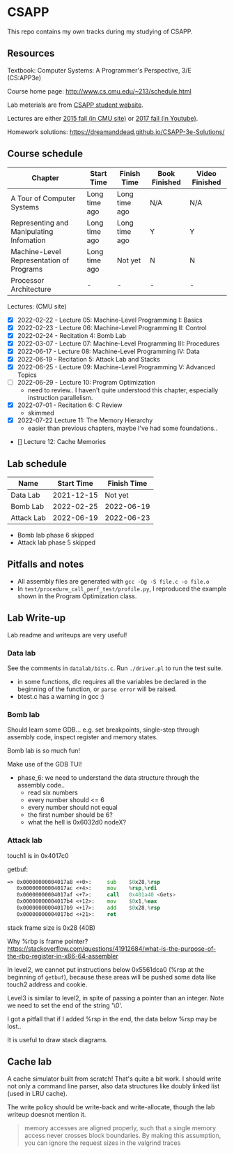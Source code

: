# CSAPP
This repo contains my own tracks during my studying of CSAPP.

## Resources
Textbook: Computer Systems: A Programmer's Perspective, 3/E (CS:APP3e)

Course home page: http://www.cs.cmu.edu/~213/schedule.html

Lab meterials are from [CSAPP student website](http://csapp.cs.cmu.edu/3e/labs.html).

Lectures are either [2015 fall (in CMU site)](https://scs.hosted.panopto.com/Panopto/Pages/Sessions/List.aspx#folderID=%22b96d90ae-9871-4fae-91e2-b1627b43e25e%22&sortColumn=1&sortAscending=true) or [2017 fall (in Youtube)](http://www.cs.cmu.edu/afs/cs/academic/class/15213-f17/www/schedule.html).

Homework solutions: https://dreamanddead.github.io/CSAPP-3e-Solutions/

## Course schedule
| Chapter | Start Time | Finish Time | Book Finished | Video Finished |
| -------- | -------- | -------------- | ----------- | -------------- |
| A Tour of Computer Systems | Long time ago | Long time ago | N/A | N/A |
| Representing and Manipulating Infomation | Long time ago | Long time ago | Y | Y |
| Machine-Level Representation of Programs | Long time ago | Not yet | N | N |
| Processor Architecture | - | - | - | - |

Lectures: (CMU site)
- [x] 2022-02-22 - Lecture 05: Machine-Level Programming I: Basics
- [x] 2022-02-23 - Lecture 06: Machine-Level Programming II: Control
- [x] 2022-02-24 - Recitation 4: Bomb Lab
- [x] 2022-03-07 - Lecture 07: Machine-Level Programming III: Procedures
- [x] 2022-06-17 - Lecture 08: Machine-Level Programming IV: Data
- [x] 2022-06-19 - Recitation 5: Attack Lab and Stacks
- [x] 2022-06-25 - Lecture 09: Machine-Level Programming V: Advanced Topics
- [ ] 2022-06-29 - Lecture 10: Program Optimization
    - need to review.. I haven't quite understood this chapter, especially instruction parallelism.
- [x] 2022-07-01 - Recitation 6: C Review
    - skimmed
- [x] 2022-07-22 Lecture 11: The Memory Hierarchy
    - easier than previous chapters, maybe I've had some foundations..
- [] Lecture 12: Cache Memories

## Lab schedule
| Name | Start Time | Finish Time |
| ---- | ---------- | ----------- |
| Data Lab | 2021-12-15 | Not yet |
| Bomb Lab | 2022-02-25 | 2022-06-19 |
| Attack Lab | 2022-06-19 | 2022-06-23 |

- Bomb lab phase 6 skipped
- Attack lab phase 5 skipped

## Pitfalls and notes
- All assembly files are generated with `gcc -Og -S file.c -o file.o`
- In `test/procedure_call_perf_test/profile.py`, I reproduced the example shown in the Program Optimization class.

## Lab Write-up
Lab readme and writeups are very useful!
### Data lab
See the comments in `datalab/bits.c`.
Run `./driver.pl` to run the test suite.

- in some functions, dlc requires all the variables be declared in the beginning of the function, or `parse error` will be raised.
- btest.c has a warning in gcc :)

### Bomb lab
Should learn some GDB...
e.g. set breakpoints, single-step through assembly code, inspect register and memory states.

Bomb lab is so much fun!

Make use of the GDB TUI!

- phase_6: we need to understand the data structure through the assembly code..
    - read six numbers
    - every number should <= 6
    - every number should not equal
    - the first number should be 6?
    - what the hell is 0x6032d0 nodeX?

### Attack lab
touch1 is in 0x4017c0

getbuf:
```asm
=> 0x00000000004017a8 <+0>:     sub    $0x28,%rsp
   0x00000000004017ac <+4>:     mov    %rsp,%rdi
   0x00000000004017af <+7>:     call   0x401a40 <Gets>
   0x00000000004017b4 <+12>:    mov    $0x1,%eax
   0x00000000004017b9 <+17>:    add    $0x28,%rsp
   0x00000000004017bd <+21>:    ret    
```
stack frame size is 0x28 (40B)

Why %rbp is frame pointer? https://stackoverflow.com/questions/41912684/what-is-the-purpose-of-the-rbp-register-in-x86-64-assembler

In level2, we cannot put instructions below 0x5561dca0 (%rsp at the beginning of `getbuf`),
because these areas will be pushed some data like touch2 address and cookie.

Level3 is similar to level2, in spite of passing a pointer than an integer.
Note we need to set the end of the string '\0'.

I got a pitfall that if I added %rsp in the end, the data below %rsp may be lost..

It is useful to draw stack diagrams.

## Cache lab
A cache simulator built from scratch! That's quite a bit work.
I should write not only a command line parser, also data structures like doubly linked list (used in LRU cache).

The write policy should be write-back and write-allocate, though the lab writeup doesnot mention it.

> memory accesses are aligned properly, such that a single
memory access never crosses block boundaries. By making this assumption, you can ignore the
request sizes in the valgrind traces
